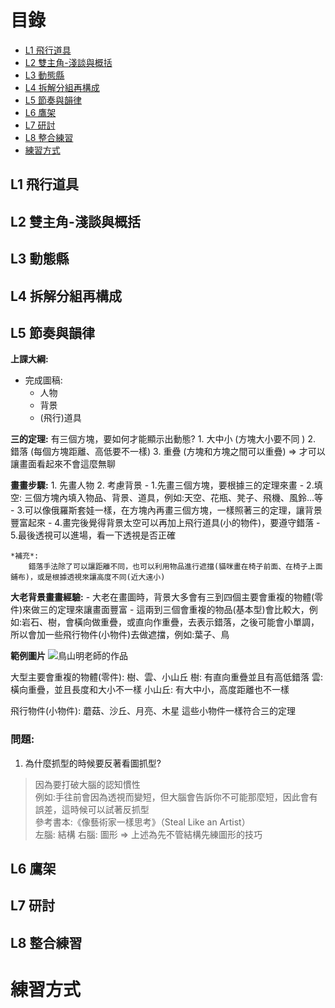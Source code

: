 # 目錄
- [L1 飛行道具](#L1-飛行道具)
- [L2 雙主角-淺談與概括](#L2-雙主角-淺談與概括)
- [L3 動態縣](#L3-動態縣)
- [L4 拆解分組再構成](#L4-拆解分組再構成)
- [L5 節奏與韻律](#L5-節奏與韻律)
- [L6 鷹架](#L6-鷹架)
- [L7 研討](#L7-研討)
- [L8 整合練習](#L8-整合練習)
- [練習方式](#練習方式)

## L1 飛行道具

## L2 雙主角-淺談與概括

## L3 動態縣

## L4 拆解分組再構成

## L5 節奏與韻律

**上課大綱:**

- 完成圖稿:
    - 人物
    - 背景
    - (飛行)道具 

**三的定理:**
    有三個方塊，要如何才能顯示出動態?
    1. 大中小 (方塊大小要不同 )
    2. 錯落 (每個方塊距離、高低要不一樣)
    3. 重疊 (方塊和方塊之間可以重疊)
    => 才可以讓畫面看起來不會這麼無聊    

**畫畫步驟:** 
    1. 先畫人物
    2. 考慮背景
        - 1.先畫三個方塊，要根據三的定理來畫
        - 2.填空: 三個方塊內填入物品、背景、道具，例如:天空、花瓶、凳子、飛機、風鈴...等
        - 3.可以像俄羅斯套娃一樣，在方塊內再畫三個方塊，一樣照著三的定理，讓背景豐富起來
        - 4.畫完後覺得背景太空可以再加上飛行道具(小的物件)，要遵守錯落
        - 5.最後透視可以進場，看一下透視是否正確

    *補充*: 
        錯落手法除了可以讓距離不同，也可以利用物品進行遮擋(貓咪畫在椅子前面、在椅子上面鋪布)，或是根據透視來讓高度不同(近大遠小)

**大老背景畫畫經驗:**
    - 大老在畫圖時，背景大多會有三到四個主要會重複的物體(零件)來做三的定理來讓畫面豐富
    - 這兩到三個會重複的物品(基本型)會比較大，例如:岩石、樹，會橫向做重疊，或直向作重疊，去表示錯落，之後可能會小單調，所以會加一些飛行物件(小物件)去做遮擋，例如:葉子、鳥

**範例圖片**
![鳥山明老師的作品](https://i.pinimg.com/736x/d4/a4/df/d4a4df666f5770c76778d88133feab7e.jpg)

大型主要會重複的物體(零件): 樹、雲、小山丘
樹: 有直向重疊並且有高低錯落
雲: 橫向重疊，並且長度和大小不一樣
小山丘: 有大中小，高度距離也不一樣

飛行物件(小物件): 蘑菇、沙丘、月亮、木星
這些小物件一樣符合三的定理


### 問題:

1. 為什麼抓型的時候要反著看圖抓型?
> 因為要打破大腦的認知慣性<br>
> 例如:手往前會因為透視而變短，但大腦會告訴你不可能那麼短，因此會有誤差，這時候可以試著反抓型<br>
> 參考書本:《像藝術家一樣思考》（Steal Like an Artist）<br>
> 左腦: 結構  右腦: 圖形 => 上述為先不管結構先練圖形的技巧

## L6 鷹架

## L7 研討

## L8 整合練習

# 練習方式